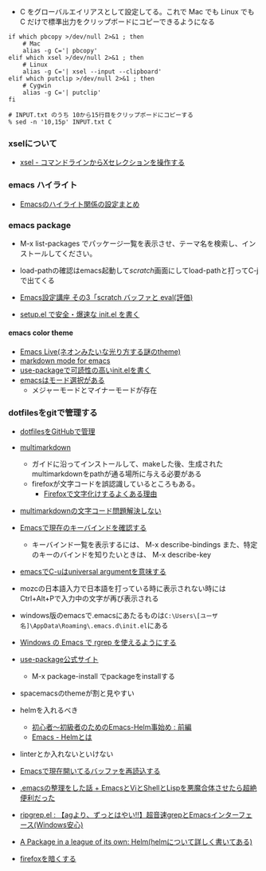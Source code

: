 - C をグローバルエイリアスとして設定してる。これで Mac でも Linux でも C だけで標準出力をクリップボードにコピーできるようになる
```
if which pbcopy >/dev/null 2>&1 ; then 
    # Mac  
    alias -g C='| pbcopy'
elif which xsel >/dev/null 2>&1 ; then 
    # Linux
    alias -g C='| xsel --input --clipboard'
elif which putclip >/dev/null 2>&1 ; then 
    # Cygwin 
    alias -g C='| putclip'
fi
```
```
# INPUT.txt のうち 10から15行目をクリップボードにコピーする
% sed -n '10,15p' INPUT.txt C
```

### xselについて
- [xsel - コマンドラインからXセレクションを操作する](http://lldev.jp/linux_c_cpp/linux_cmd/xsel.html)

### emacs ハイライト
- [Emacsのハイライト関係の設定まとめ](http://keisanbutsuriya.hateblo.jp/entry/2015/02/01/162035)

### emacs package
- M-x list-packages でパッケージ一覧を表示させ、テーマ名を検索し、インストールしてください。
- load-pathの確認はemacs起動して*scratch*画面にしてload-pathと打ってC-jで出てくる
- [Emacs設定講座 その3「scratch バッファと eval(評価)](http://d.hatena.ne.jp/tomoya/20090215/1234692209)


- [setup.el で安全・爆速な init.el を書く](https://gist.github.com/zk-phi/9935048)

#### emacs color theme
- [Emacs Live(ネオンみたいな光り方する謎のtheme)](https://github.com/overtone/emacs-live)
- [markdown mode for emacs](https://jblevins.org/projects/markdown-mode/)
- [use-packageで可読性の高いinit.elを書く](http://emacs.rubikitch.com/use-package-2/)
- [emacsはモード選択がある](http://www.math.s.chiba-u.ac.jp/~matsu/emacs/mode/mode.html)
  - メジャーモードとマイナーモードが存在


### dotfilesをgitで管理する
- [dotfilesをGitHubで管理](https://qiita.com/okamos/items/7f5461814e8ed8916870)
- [multimarkdown](http://fletcher.github.io/peg-multimarkdown/)
  - ガイドに沿ってインストールして、makeした後、生成されたmultimarkdownをpathが通る場所に与える必要がある
  - firefoxが文字コードを誤認識しているところもある。
    - [Firefoxで文字化けするよくある理由](http://itasuke.hatenablog.com/entry/2017/12/19/171636)
- [multimarkdownの文字コード問題解決しない](http://tasuwo.github.io/blog/2015/03/17/title/)
- [Emacsで現在のキーバインドを確認する](https://qiita.com/icb54615/items/3e9976bb9ae8a0b793dd)
  - キーバインド一覧を表示するには、
    M-x describe-bindings
    また、特定のキーのバインドを知りたいときは、
    M-x describe-key

- [emacsでC-uはuniversal argumentを意味する](http://flex.phys.tohoku.ac.jp/texi/emacs-jp/emacs-jp_18.html)
- mozcの日本語入力で日本語を打っている時に表示されない時にはCtrl+Alt+Pで入力中の文字が再び表示される
- windows版のemacsで.emacsにあたるものは`C:\Users\[ユーザ名]\AppData\Roaming\.emacs.d\init.el`にある
- [Windows の Emacs で rgrep を使えるようにする](https://qiita.com/ybiquitous/items/2f2206ff7a557c4cbc11)
- [use-package公式サイト](http://cachestocaches.com/2015/8/getting-started-use-package/)
  - M-x package-install でpackageをinstallする
- spacemacsのthemeが割と見やすい
- helmを入れるべき
  - [初心者〜初級者のためのEmacs-Helm事始め : 前編](https://qiita.com/jabberwocky0139/items/86df1d3108e147c69e2c)
  - [Emacs - Helmとは](https://qiita.com/Satoshi_Numasawa/items/c4f41452b4796e82a61e)

- linterとか入れないといけない


- [Emacsで現在開いてるバッファを再読込する](https://qiita.com/ironsand/items/749b032d33d389972b4b)
- [.emacsの整理をした話 + EmacsとViとShellとLispを悪魔合体させたら超絶便利だった](http://keens.github.io/blog/2013/12/13/dot-emacs-clean-up/)



- [ripgrep.el : 【agより、ずっとはやい!!】超音速grepとEmacsインターフェース(Windows安心)](http://emacs.rubikitch.com/ripgrep/)


- [A Package in a league of its own: Helm(helmについて詳しく書いてある)](https://tuhdo.github.io/helm-intro.html)

- [firefoxを暗くする](https://medium.com/@shockpaste/firefox%E5%90%91%E3%81%91%E7%94%BB%E9%9D%A2%E6%9A%97%E3%81%8F%E3%81%99%E3%82%8B%E3%82%84%E3%81%A4-9fa1320ce02c)



